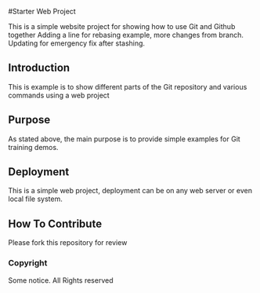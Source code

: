 #Starter Web Project

This is a simple website project for showing how to use Git and Github together Adding a line for rebasing example, more changes from branch. Updating for emergency fix after stashing.

## Introduction

This is example is to show different parts of the Git repository and various commands using a web project

## Purpose

As stated above, the main purpose is to provide simple examples for Git training demos.

## Deployment

This is a simple web project, deployment can be on any web server or even local file system.

## How To Contribute

Please fork this repository for review

### Copyright

Some notice. All Rights reserved